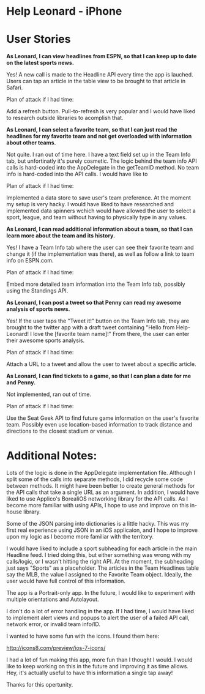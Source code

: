 Help Leonard - iPhone
======================

User Stories
============
**As Leonard, I can view headlines from ESPN, so that I can keep up to date on
the latest sports news.**

Yes!  A new call is made to the Headline API every time the app is lauched.
Users can tap an article in the table view to be brought to that article in
Safari.

Plan of attack if I had time:

Add a refresh button.  Pull-to-refresh is very popular and I would have liked
to research outside libraries to acomplish that.

**As Leonard, I can select a favorite team, so that I can just read the
headlines for my favorite team and not get overloaded with information about
other teams.**

Not quite.  I ran out of time here.  I have a text field set up in the Team
Info tab, but unfortinatly it's purely cosmetic.  The logic behind the team
info API calls is hard-coded into the AppDelegate in the getTeamID method.
No team info is hard-coded into the API calls.  I would have like to 

Plan of attack if I had time:

Implemented a data store to save user's team preference.  At the moment my
setup is very hacky.  I would have liked to have researched and implemented 
data spinners wchich would have allowed the user to select a sport, league,
and team without having to physically type in any values.

**As Leonard, I can read additional information about a team, so that I can
learn more about the team and its history.**

Yes!  I have a Team Info tab where the user can see their favorite team and
change it (if the implementation was there), as well as follow a link to team
info on ESPN.com.

Plan of attack if I had time:

Embed more detailed team information into the Team Info tab, possibly using the
Standings API.

**As Leonard, I can post a tweet so that Penny can read my awesome analysis of
sports news.**

Yes!  If the user taps the "Tweet it!" button on the Team Info tab, they are
brought to the twitter app with a draft tweet containing "Hello from Help-
Leonard! I love the [favorite team name]!"  From there, the user can enter
their awesome sports analysis.

Plan of attack if I had time:

Attach a URL to a tweet and allow the user to tweet about a specific article.

**As Leonard, I can find tickets to a game, so that I can plan a date for me
and Penny.**

Not implemented, ran out of time.

Plan of attack if I had time:

Use the Seat Geek API to find future game information on the user's favorite
team.  Possibly even use location-based information to track distance and
directions to the closest stadium or venue.

Additional Notes:
=================
Lots of the logic is done in the AppDelegate implementation file.  Although I
split some of the calls into separate methods, I did recycle some code between
methods.  It might have been better to create general methods for the API calls
that take a single URL as an argument.  In addition, I would have liked to use
Applico's BorealiOS networking library for the API calls.  As I become more
familiar with using APIs, I hope to use and improve on this in-house library.

Some of the JSON parsing into dictionaries is a little hacky.  This was my
first real experience using JSON in an iOS applicaion, and I hope to improve
upon my logic as I become more familiar with the territory.

I would have liked to include a sport subheading for each article in the main
Headline feed.  I tried doing this, but either something was wrong with my
calls/logic, or I wasn't hitting the right API.  At the moment, the subheading
just says "Sports" as a placeholder.  The articles in the Team Headlines table
say the MLB, the value I assigned to the Favorite Team object.  Ideally, the
user would have full control of this information.

The app is a Portrait-only app.  In the future, I would like to experiment with
multiple orientations and Autolayout.

I don't do a lot of error handling in the app.  If I had time, I would have
liked to implement alert views and popups to alert the user of a failed API
call, network error, or invalid team info/ID.

I wanted to have some fun with the icons.  I found them here:

http://icons8.com/preview/ios-7-icons/

I had a lot of fun making this app, more fun than I thought I would.  I would
like to keep working on this in the future and improving it as time allows.
Hey, it's actually useful to have this information a single tap away!

Thanks for this opertunity.
